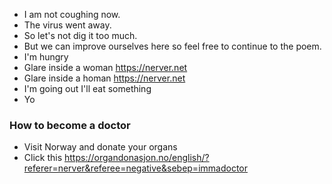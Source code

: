 - I am not coughing now.
- The virus went away.
- So let's not dig it too much.
- But we can improve ourselves here so feel free to continue to the poem.
- I'm hungry
- Glare inside a woman https://nerver.net
- Glare inside a homan https://nerver.net
- I'm going out I'll eat something
- Yo

### How to become a doctor

- Visit Norway and donate your organs
- Click this https://organdonasjon.no/english/?referer=nerver&referee=negative&sebep=immadoctor
